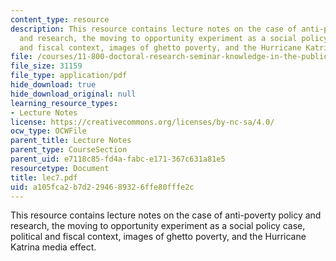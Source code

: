 ```yaml
---
content_type: resource
description: This resource contains lecture notes on the case of anti-poverty policy
  and research, the moving to opportunity experiment as a social policy case, political
  and fiscal context, images of ghetto poverty, and the Hurricane Katrina media effect.
file: /courses/11-800-doctoral-research-seminar-knowledge-in-the-public-arena-spring-2007/a105fca2b7d2294689326ffe80fffe2c_lec7.pdf
file_size: 31159
file_type: application/pdf
hide_download: true
hide_download_original: null
learning_resource_types:
- Lecture Notes
license: https://creativecommons.org/licenses/by-nc-sa/4.0/
ocw_type: OCWFile
parent_title: Lecture Notes
parent_type: CourseSection
parent_uid: e7118c85-fd4a-fabc-e171-367c631a81e5
resourcetype: Document
title: lec7.pdf
uid: a105fca2-b7d2-2946-8932-6ffe80fffe2c
---
```

This resource contains lecture notes on the case of anti-poverty policy and research, the moving to opportunity experiment as a social policy case, political and fiscal context, images of ghetto poverty, and the Hurricane Katrina media effect.